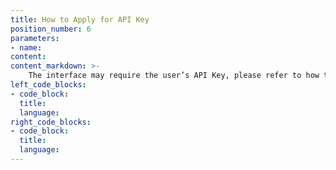 ```yaml
---
title: How to Apply for API Key
position_number: 6
parameters:
- name:
content:
content_markdown: >-
    The interface may require the user’s API Key, please refer to how to create an API-KEY this page()
left_code_blocks:
- code_block:
  title:
  language:
right_code_blocks:
- code_block:
  title:
  language:
---
```

